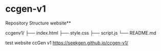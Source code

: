 # ccgen-v1
 Repository Structure website**  
 
   ccgenv1/
   ├── index.html
   ├── style.css
   ├── script.js
   └── README.md


   test website ccGen v1 https://seekgen.github.io/ccgen-v1/







